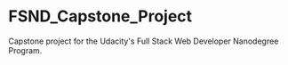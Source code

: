 # FSND_Capstone_Project
 Capstone project for the Udacity's Full Stack Web Developer Nanodegree Program.
